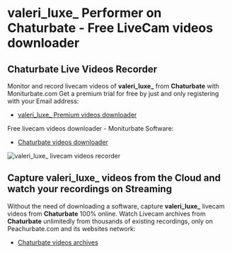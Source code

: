 # valeri_luxe_ Performer on Chaturbate - Free LiveCam videos downloader

## Chaturbate Live Videos Recorder

Monitor and record livecam videos of **valeri_luxe_** from **Chaturbate** with Moniturbate.com
Get a premium trial for free by just and only registering with your Email address:
* [valeri_luxe_ Premium videos downloader](https://moniturbate.com/request-demo-licence-key.html)

Free livecam videos downloader - Moniturbate Software:
* [Chaturbate videos downloader](https://moniturbate.com/moniturbate-download-software.html)

![valeri_luxe_ livecam videos recorder](https://peachurnet.com/templates/moniturbate-software.png)


## Capture valeri_luxe_ videos from the Cloud and watch your recordings on Streaming

Without the need of downloading a software, capture **valeri_luxe_** livecam videos from **Chaturbate** 100% online.
Watch Livecam archives from **Chaturbate** unlimitedly from thousands of existing recordings, only on Peachurbate.com and its websites network:
* [Chaturbate videos archives](https://peachurnet.com/)